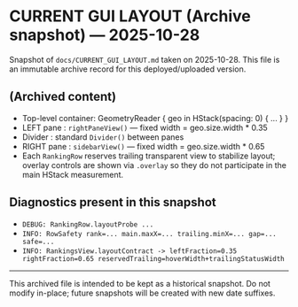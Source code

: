 # CURRENT GUI LAYOUT (Archive snapshot) — 2025-10-28

Snapshot of `docs/CURRENT_GUI_LAYOUT.md` taken on 2025-10-28. This file is an immutable archive record for this deployed/uploaded version.

## (Archived content)

- Top-level container: GeometryReader { geo in HStack(spacing: 0) { ... } }
- LEFT pane  : `rightPaneView()` — fixed width = geo.size.width * 0.35
- Divider    : standard `Divider()` between panes
- RIGHT pane : `sidebarView()` — fixed width = geo.size.width * 0.65
- Each `RankingRow` reserves trailing transparent view to stabilize layout; overlay controls are shown via `.overlay` so they do not participate in the main HStack measurement.

## Diagnostics present in this snapshot

- `DEBUG: RankingRow.layoutProbe ...`
- `INFO: RowSafety rank=... main.maxX=... trailing.minX=... gap=... safe=...`
- `INFO: RankingsView.layoutContract -> leftFraction=0.35 rightFraction=0.65 reservedTrailing=hoverWidth+trailingStatusWidth`

---

This archived file is intended to be kept as a historical snapshot. Do not modify in-place; future snapshots will be created with new date suffixes.